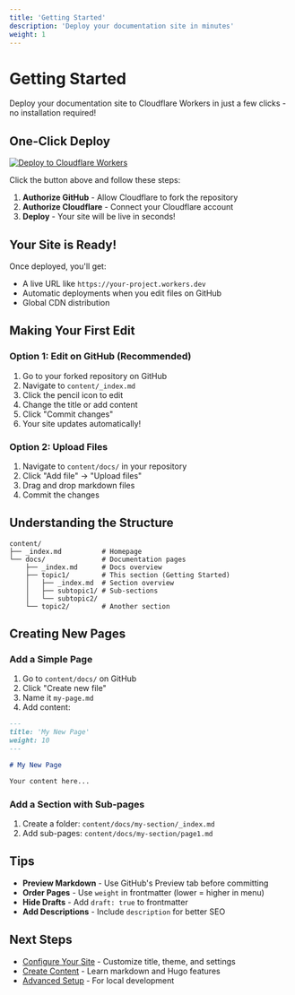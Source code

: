 ```yaml
---
title: 'Getting Started'
description: 'Deploy your documentation site in minutes'
weight: 1
---
```


# Getting Started

Deploy your documentation site to Cloudflare Workers in just a few clicks - no
installation required!

## One-Click Deploy

[![Deploy to Cloudflare Workers](https://deploy.workers.cloudflare.com/button)](https://deploy.workers.cloudflare.com/?url=https://github.com/taslabs-net/cloudflarepages-hugo)

Click the button above and follow these steps:

1. **Authorize GitHub** - Allow Cloudflare to fork the repository
2. **Authorize Cloudflare** - Connect your Cloudflare account
3. **Deploy** - Your site will be live in seconds!

## Your Site is Ready!

Once deployed, you'll get:

- A live URL like `https://your-project.workers.dev`
- Automatic deployments when you edit files on GitHub
- Global CDN distribution

## Making Your First Edit

### Option 1: Edit on GitHub (Recommended)

1. Go to your forked repository on GitHub
2. Navigate to `content/_index.md`
3. Click the pencil icon to edit
4. Change the title or add content
5. Click "Commit changes"
6. Your site updates automatically!

### Option 2: Upload Files

1. Navigate to `content/docs/` in your repository
2. Click "Add file" → "Upload files"
3. Drag and drop markdown files
4. Commit the changes

## Understanding the Structure

```
content/
├── _index.md          # Homepage
└── docs/              # Documentation pages
    ├── _index.md      # Docs overview
    ├── topic1/        # This section (Getting Started)
    │   ├── _index.md  # Section overview
    │   ├── subtopic1/ # Sub-sections
    │   └── subtopic2/
    └── topic2/        # Another section
```

## Creating New Pages

### Add a Simple Page

1. Go to `content/docs/` on GitHub
2. Click "Create new file"
3. Name it `my-page.md`
4. Add content:

```markdown
---
title: 'My New Page'
weight: 10
---

# My New Page

Your content here...
```

### Add a Section with Sub-pages

1. Create a folder: `content/docs/my-section/_index.md`
2. Add sub-pages: `content/docs/my-section/page1.md`

## Tips

- **Preview Markdown** - Use GitHub's Preview tab before committing
- **Order Pages** - Use `weight` in frontmatter (lower = higher in menu)
- **Hide Drafts** - Add `draft: true` to frontmatter
- **Add Descriptions** - Include `description` for better SEO

## Next Steps

- [Configure Your Site](../subtopic2) - Customize title, theme, and settings
- [Create Content](/docs/topic2) - Learn markdown and Hugo features
- [Advanced Setup](./anotherpage) - For local development
